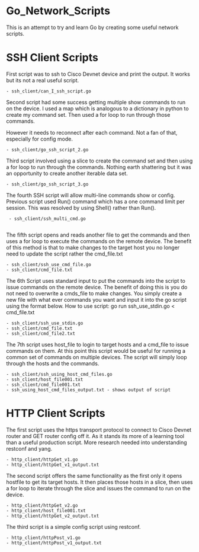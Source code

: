 # Go_Network_Scripts
This is an attempt to try and learn Go by creating some useful network scripts.


# SSH Client Scripts
First script was to ssh to Cisco Devnet device and print the output.
It works but its not a real useful script.
```
- ssh_client/can_I_ssh_script.go
```
Second script had some success getting multiple show commands to run on the device.
I used a map which is analogous to a dictionary in python to create my command set. Then used a for loop to run through those commands. 

However it needs to reconnect after each command. Not a fan of that, especially for config mode. 
```
- ssh_client/go_ssh_script_2.go
```
Third script involved using a slice to create the command set and then using a for loop to run through the commands.
Nothing earth shattering but it was an opportunity to create another iterable data set.
```
- ssh_client/go_ssh_script_3.go
```
The fourth SSH script will allow multi-line commands show or config. Previous script used Run() command which has a one command limit per session. This was resolved by using Shell() rather than Run(). 
```
 - ssh_client/ssh_multi_cmd.go 
 
```
The fifth script opens and reads another file to get the commands and then uses a for loop to execute the commands on the remote device.
The benefit of this method is that to make changes to the target host you no longer need to update the script rather the cmd_file.txt 
```
- ssh_client/ssh_use_cmd_file.go
- ssh_client/cmd_file.txt

```
The 6th Script uses standard input to put the commands into the script to issue commands on the remote device.
The benefit of doing this is you do not need to overwrite a cmds_file to make changes. You simply create a new file with what ever commands you want and input it into the go script using the format below.
How to use script: go run ssh_use_stdin.go < cmd_file.txt
```
- ssh_client/ssh_use_stdin.go
- ssh_client/cmd_file.txt
- ssh_client/cmd_file2.txt

```
The 7th script uses host_file to login to target hosts and a cmd_file to issue commands on them. At this point this script would be useful for running a common set of commands on multiple devices. The script will simply loop through the hosts and the commands.
```
- ssh_client/ssh_using_host_cmd_files.go
- ssh_client/host_file001.txt
- ssh_client/cmd_file001.txt
- ssh_using_host_cmd_files_output.txt - shows output of script
```

# HTTP Client Scripts
The first script uses the https transport protocol to connect to Cisco Devnet router and GET router config off it. As it stands its more of a learning tool than a useful production script. More research needed into understanding restconf and yang.
```
- http_client/httpGet_v1.go
- http_client/httpGet_v1_output.txt
```
The second script offers the same functionality as the first only it opens hostfile to get its target hosts. It then places those hosts in a slice, then uses a for loop to iterate through the slice and issues the command to run on the device. 
```
- http_client/httpGet_v2.go
- http_client/host_file001.txt
- http_client/httpGet_v2_output.txt
```
The third script is a simple config script using restconf. 
```
- http_client/httpPost_v1.go
- http_client/httpPost_v1_output.txt
```


